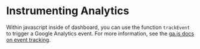 # Instrumenting Analytics

Within javascript inside of dashboard, you can use the function `trackEvent` to trigger a Google Analytics event. For more information, see the [ga.js docs on event tracking](https://developers.google.com/analytics/devguides/collection/gajs/eventTrackerGuide).
